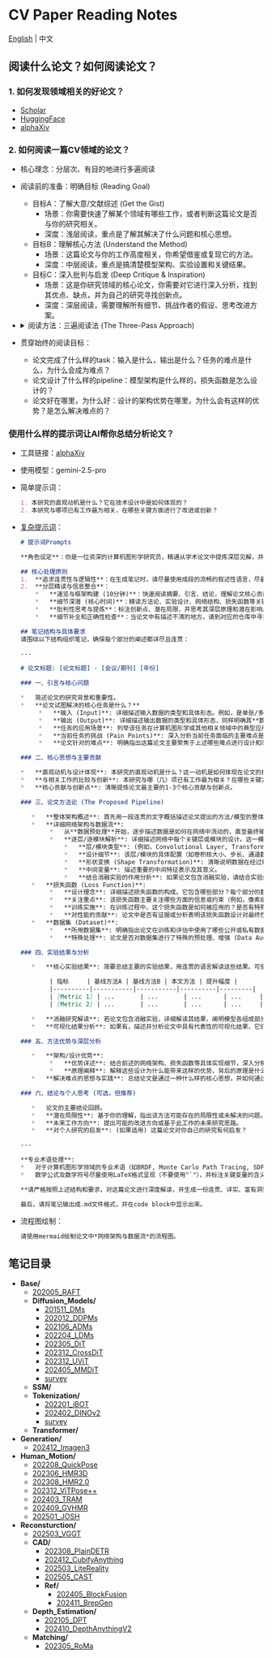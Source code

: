 # CV Paper Reading Notes

[English](./README_EN.md) | 中文

## 阅读什么论文？如何阅读论文？

### 1. 如何发现领域相关的好论文？

- [Scholar](https://www.scholar-inbox.com/)
- [HuggingFace](https://huggingface.co/papers/)
- [alphaXiv](https://www.alphaxiv.org/)

### 2. 如何阅读一篇CV领域的论文？

- 核心理念：分层次、有目的地进行多遍阅读
- 阅读前的准备：明确目标 (Reading Goal)
  - 目标A：了解大意/文献综述 (Get the Gist)
    - 场景：你需要快速了解某个领域有哪些工作，或者判断这篇论文是否与你的研究相关。
    - 深度：浅层阅读，重点是了解其解决了什么问题和核心思想。
  - 目标B：理解核心方法 (Understand the Method)
    - 场景：这篇论文与你的工作高度相关，你希望借鉴或复现它的方法。
    - 深度：中层阅读，重点是搞清楚模型架构、实验设置和关键结果。
  - 目标C：深入批判与启发 (Deep Critique & Inspiration)
    - 场景：这是你研究领域的核心论文，你需要对它进行深入分析，找到其优点、缺点，并为自己的研究寻找创新点。
    - 深度：深层阅读，需要理解所有细节、挑战作者的假设、思考改进方案。
- <details>
  <summary>阅读方法：三遍阅读法 (The Three-Pass Approach)</summary>

  - 第一遍：鸟瞰全局，建立框架 (5-10分钟)

    - 目标：快速判断论文的相关性，并建立对文章的宏观理解。**只关注“是什么”和“好不好”**。
    - 主次顺序与阅读内容：
      1. **标题 (Title)**：快速了解主题。
      2. **摘要 (Abstract)**：这是全文的精华。仔细阅读，找几个答案：
         1. 背景 (Context)：这是什么领域的问题？
         2. 问题 (Problem**)**：他们具体解决了什么痛点？
         3. 方法 (Method)：他们提出了什么核心方法？
         4. 结果 (Results)：他们的结果有多好？
      3. **图和表 (Figures & Tables)**：**这是 CV 论文的灵魂**
         1. 优先看架构图 (Architecture Figure)：它比文字更直观地展示了模型的结构。
         2. 再看结果表 (Results Table)：找到主要的结果表格，关注他们的方法（通常是加粗的那一行）和 SOTA (State-of-the-Art) 或关键基线 (Baseline) 的对比。指标是提升了还是下降了？
         3. 最后看效果图 (Qualitative Results)：看看他们生成的图像、检测框或分割结果，直观感受效果好坏。
      4. 引言 (Introduction)：快速浏览，重点阅读**最后一段**。作者通常会在这里明确总结本文的贡献点 (Contributions)。
      5. 结论 (Conclusion)：快速阅读，它会重申论文的核心思想和成果，并指出未来的研究方向。
    - 第一遍读完后，你应该能回答：
      - 这篇论文解决了什么问题？
      - 它的核心思想是什么？
      - 它的主要成果是什么？
      - 这篇论文值得我花更多时间吗？

  - 第二遍：深入细节，理解方法 (约1小时)

    - 目标：搞清楚方法的具体实现细节。**重点关注“怎么做”和“怎么评”**。
    - 主次顺序与阅读内容：
      1. **方法论 (Methodology / Approach)**：这是本轮的阅读核心。
         1. 仔细重读架构图，并与正文描述进行对应，确保你理解数据是如何在模型中流动的。
         2. 关注关键模块：作者通常会详细介绍他们提出的创新点（例如，一个新的注意力模块、一个新的损失函数）。理解这些模块的输入、输出和内部计算逻辑。
         3. 标记不懂的术语和公式：暂时不要卡在复杂的数学推导上，先标记下来，尝试理解公式的**物理意义**（目的）。
      2. **实验设置 (Experiments / Implementation Details)**：
         1. 数据集 (Datasets)：他们用了哪些公开数据集？（如 ImageNet, COCO）
         2. 评估指标 (Evaluation Metrics)：他们用什么指标来衡量好坏？（如 mAP, IoU, PSNR）
         3. 基线模型 (Baselines)：他们主要和谁进行比较？
         4. 训练细节：学习率、优化器、数据增强等。这些信息对于复现至关重要。
      3. **消融实验 (Ablation Studies)**：**这是 CV 论文中极其重要的部分！**
         1. 作者会通过“控制变量”的方式，逐一移除或替换他们提出的新模块，以证明**每个创新点都是有效的**。仔细阅读这部分，可以让你深刻理解作者的设计思路和每个组件的贡献。
    - 第二遍读完后，你应该能：
      - 向别人清晰地解释这个模型的工作原理。
      - 理解作者是如何通过实验来证明他们的方法是有效的。
      - 对如何复现这篇论文有一个大致的规划。

  - 第三遍：批判性思考，“虚拟复现” (1-N小时)

    - 目标：达到专家级的理解，能够批判性地评估该工作，并从中获得启发。**重点关注“为什么”和“如果”**。
    - 主次顺序与阅读内容：
      1. 深入推导数学细节：回到第二遍中标记的公式，尝试从头到尾推导一遍。确保你理解其中的每一个假设。
      2. 批判性地审视方法和实验：
         1. 提问“为什么”：作者**为什么**要这么设计？有没有其他更好的选择？
         2. 寻找“漏洞”：实验对比是否公平？有没有“炼丹”的嫌疑？他们报告的指标是否掩盖了某些方面的性能下降？有没有他们刻意回避比较的强大基线？
         3. 思考局限性 (Limitations)：这个方法在什么情况下可能会失效？
      3. 精读相关工作 (Related Work)：
         1. 在理解了本文工作后，再回过头去精读相关工作部分。这能帮助你更清晰地定位这篇论文在整个领域知识图谱中的位置，理解它的**真正创新点**在哪里。
      4. 寻找启发点 (Inspiration)：
         1. 提问“如果”：**如果**我把这个模块用到我自己的任务中，会怎么样？**如果**我把 A 方法和 B 方法的优点结合起来，会怎么样？
         2. 关注结论中提到的**未来工作 (Future Work)**，这通常是很好的研究方向。
    - 第三遍读完后，你应该能：
      - 像审稿人一样，对这篇论文的优点和缺点进行全面评价。
      - 产生新的研究想法，或者知道如何将它应用到你的项目中。
      - （理想情况下）能够着手复现论文的核心代码。

  </details>

- 贯穿始终的阅读目标：
  - 论文完成了什么样的task：输入是什么，输出是什么？任务的难点是什么，为什么会成为难点？
  - 论文设计了什么样的pipeline：模型架构是什么样的，损失函数是怎么设计的？
  - 论文好在哪里，为什么好：设计的架构优势在哪里，为什么会有这样的优势？是怎么解决难点的？

### 使用什么样的提示词让AI帮你总结分析论文？

- 工具链接：[alphaXiv](https://www.alphaxiv.org/)
- 使用模型：gemini-2.5-pro
- 简单提示词：
  ```markdown
  1. 本研究的直观动机是什么？它在技术设计中是如何体现的？
  2. 本研究与哪项已有工作最为相关，在哪些关键方面进行了改进或创新？
  ```
- [复杂提示词](./.prompts/cv_paper_notes_cn.md)：
  ```markdown
  # 提示词Prompts
  
  **角色设定**：你是一位资深的计算机图形学研究员，精通从学术论文中提炼深层见解，并能以高度连贯和逻辑严谨的语言组织笔记。你的目标是生成一份不仅信息全面，而且易于理解和回顾的深度研究笔记。
  
  ## 核心处理原则
  1.  **追求连贯性与逻辑性**：在生成笔记时，请尽量使用成段的流畅的叙述性语言，尽最大可能保证没有不必要的分点和孤立的段落。确保各个分析模块之间有自然的过渡和逻辑关联，形成一篇浑然一体的深度解读。
  2.  **分层精读与信息整合**：
      *   **速览与框架构建 (10分钟)**：快速阅读摘要、引言、结论，理解论文核心贡献和大致脉络。
      *   **细节深潜 (核心时间)**：精读方法论、实验设计、网络结构、损失函数等关键章节。
      *   **批判性思考与提炼**：标注创新点、潜在局限，并思考其深层原理和潜在影响。
      *   **细节补全和正确性检查**：当论文中有描述不清的地方，请到对应的仓库中寻找实现细节、增强修正理解。
  
  ## 笔记结构与具体要求
  请围绕以下结构组织笔记，确保每个部分的阐述都详尽且连贯：
  
  ---
  
  # 论文标题: [论文标题] - [会议/期刊] [年份]
  
  ### 一、引言与核心问题
  
  *   简述论文的研究背景和重要性。
  *   **论文试图解决的核心任务是什么？**
       *   **输入 (Input)**: 详细描述输入数据的类型和具体形态。例如，是单张/多张图像、点云、文本描述还是其他？请明确指出其**数据维度/Shape**（例如，对于图像是 `[Batch_size, Channels, Height, Width]`，对于点云是 `[Batch_size, Num_points, Feature_dim]`）。如果输入设计有特殊之处（如特定的编码方式、多模态输入融合等），请有条理地展开介绍。
       *   **输出 (Output)**: 详细描述输出数据的类型和具体形态，同样明确其**数据维度/Shape**。例如，是生成图像、3D模型、分割掩码、变换参数还是其他？
       *   **任务的应用场景**: 列举该任务在计算机图形学或其他相关领域中的典型应用场景。
       *   **当前任务的挑战 (Pain Points)**: 深入分析当前任务面临的主要难点是什么？为什么这些会成为难点（例如，计算复杂度高、数据稀疏性、真实感不足、泛化能力弱等）？
       *   **论文针对的难点**: 明确指出这篇论文主要聚焦于上述哪些难点进行设计和改进。
  
  ### 二、核心思想与主要贡献
  
  *   **直观动机与设计体现**: 本研究的直观动机是什么？这一动机是如何体现在论文的技术设计中的？
  *   **与相关工作的比较与创新**: 本研究与哪（几）项已有工作最为相关？在哪些关键方面对这些相关工作进行了改进或提出了新的思路？
  *   **核心贡献与创新点**: 清晰提炼论文最主要的1-3个核心贡献与创新点。
  
  ### 三、论文方法论 (The Proposed Pipeline)
  
     *   **整体架构概述**: 首先用一段连贯的文字概括描述论文提出的方法/模型的整体Pipeline。
     *   **详细网络架构与数据流**:
          *   从**数据预处理**开始，逐步描述数据是如何在网络中流动的，直至最终输出。
          *   **逐层/逐模块解析**: 详细描述网络中每个关键层或模块的设计。这一模块的笔记务必不能遗漏论文中的任何细节。包括但不限于：
              *   **层/模块类型**: (例如，Convolutional Layer, Transformer Encoder, Attention Mechanism, Custom-designed Block等)。
              *   **设计细节**: 该层/模块的具体配置（如卷积核大小、步长、通道数变化、激活函数、归一化方式等）。如果某个模块设计新颖或至关重要，请详细解释其内部结构和工作原理。
              *   **形状变换 (Shape Transformation)**: 清晰说明数据在经过每一层/模块后的**形状 (Shape) 或维度变化**。
              *   **中间变量**: 描述重要的中间特征表示及其意义。
              *   **结合消融实验的作用分析**: 如果论文包含消融实验，请结合实验结果阐述每个关键层/模块或数据处理步骤对最终性能的具体贡献和作用。
     *   **损失函数 (Loss Function)**:
          *   **设计理念**: 详细描述损失函数的构成。它包含哪些部分？每个部分的数学形式是什么？
          *   **关注重点**: 该损失函数主要关注哪些方面的信息或约束（例如，像素级重建、感知相似性、结构一致性、对抗性损失等）？
          *   **训练实施**: 在训练过程中，这个损失函数是如何被应用的？是否有特殊的加权或调度策略？
          *   **对性能的贡献**: 论文中是否有证据或分析表明该损失函数设计对最终性能的具体贡献？
     *   **数据集 (Dataset)**:
          *   **所用数据集**: 明确指出论文在训练和评估中使用了哪些公开或私有数据集。
          *   **特殊处理**: 论文是否对数据集进行了特殊的预处理、增强 (Data Augmentation)、筛选或构建？如有，请描述具体方法及其声明的目的或效果。
  
  ### 四、实验结果与分析
  
     *   **核心实验结果**: 简要总结主要的实验结果，用连贯的语言解读这些结果。可使用论文中的关键对比表格辅助说明，但重点在于解读。请严格使用论文中的数据，严禁编造数据。
  
          | 指标     | 基线方法A | 基线方法B | 本文方法 | 提升幅度 |
          |----------|-----------|-----------|----------|---------|
          | [Metric 1] | ...       | ...       | ...      | ...     |
          | [Metric 2] | ...       | ...       | ...      | ...     |
  
     *   **消融研究解读**: 若论文包含消融实验，详细解读其结果，阐明模型各组成部分的必要性和贡献。
     *   **可视化结果分析**: 如果有，描述并分析论文中具有代表性的可视化结果，它们如何证明方法的有效性。
  
  ### 五、方法优势与深层分析
  
     *   **架构/设计优势**:
          *   **优势详述**: 结合前述的网络架构、损失函数等具体实现细节，深入分析论文提出的方法为什么具有优势。例如，是因为更高效的特征提取、更鲁棒的优化目标、对特定数据模式的更好适应，还是其他原因？
          *   **原理阐释**: 解释这些设计为什么能带来这样的优势，背后的原理是什么？
     *   **解决难点的思想与实践**: 总结论文是通过一种什么样的核心思想，并如何通过具体的模型设计、训练策略等手段，在实践中有效解决其针对的核心难点的。
  
  ### 六、结论与个人思考 (可选，但推荐)
  
     *   论文的主要结论回顾。
     *   **潜在局限性**: 基于你的理解，指出该方法可能存在的局限性或未解决的问题。
     *   **未来工作方向**: 提出可能的改进方向或基于此工作的未来研究思路。
     *   **对个人研究的启发**: (如果适用) 这篇论文对你自己的研究有何启发？
  
  ---
  
  **专业术语处理**:
  *   对于计算机图形学领域的专业术语（如BRDF, Monte Carlo Path Tracing, SDF, NeRF, Voxelization, Mesh Processing等），请在首次出现时给出简要清晰的解释或注解。
  *   数学公式及数学符号尽量使用LaTeX格式呈现（不要使用"`"），并标注关键变量的含义。
  
  **请严格按照上述结构和要求，对这篇论文进行深度解读，并生成一份连贯、详实、富有洞察力的研究笔记。**
  
  最后，请将笔记输出成.md文件格式，并在code block中显示出来。
  ```

- 流程图绘制：

  ```markdown
  请使用mermaid绘制论文中*网络架构与数据流*的流程图。
  ```

## 笔记目录

- **Base/**
  - [202005_RAFT](Base/202005_RAFT.md)
  - **Diffusion_Models/**
    - [201511_DMs](Base/Diffusion_Models/201511_DMs.md)
    - [202012_DDPMs](Base/Diffusion_Models/202012_DDPMs.md)
    - [202106_ADMs](Base/Diffusion_Models/202106_ADMs.md)
    - [202204_LDMs](Base/Diffusion_Models/202204_LDMs.md)
    - [202305_DiT](Base/Diffusion_Models/202305_DiT.md)
    - [202312_CrossDiT](Base/Diffusion_Models/202312_CrossDiT.md)
    - [202312_UViT](Base/Diffusion_Models/202312_UViT.md)
    - [202405_MMDiT](Base/Diffusion_Models/202405_MMDiT.md)
    - [survey](Base/Diffusion_Models/survey.md)
  - **SSM/**
  - **Tokenization/**
    - [202201_iBOT](Base/Tokenization/202201_iBOT.md)
    - [202402_DINOv2](Base/Tokenization/202402_DINOv2.md)
    - [survey](Base/Tokenization/survey.md)
  - **Transformer/**
- **Generation/**
  - [202412_Imagen3](Generation/202412_Imagen3.md)
- **Human_Motion/**
  - [202208_QuickPose](Human_Motion/202208_QuickPose.md)
  - [202306_HMR3D](Human_Motion/202306_HMR3D.md)
  - [202308_HMR2.0](Human_Motion/202308_HMR2.0.md)
  - [202312_ViTPose++](Human_Motion/202312_ViTPose++.md)
  - [202403_TRAM](Human_Motion/202403_TRAM.md)
  - [202409_GVHMR](Human_Motion/202409_GVHMR.md)
  - [202501_JOSH](Human_Motion/202501_JOSH.md)
- **Reconsturction/**
  - [202503_VGGT](Reconsturction/202503_VGGT.md)
  - **CAD/**
    - [202308_PlainDETR](Reconsturction/CAD/202308_PlainDETR.md)
    - [202412_CubifyAnything](Reconsturction/CAD/202412_CubifyAnything.md)
    - [202503_LiteReality](Reconsturction/CAD/202503_LiteReality.md)
    - [202505_CAST](Reconsturction/CAD/202505_CAST.md)
    - **Ref/**
      - [202405_BlockFusion](Reconsturction/CAD/Ref/202405_BlockFusion.md)
      - [202411_BrepGen](Reconsturction/CAD/Ref/202411_BrepGen.md)
  - **Depth_Estimation/**
    - [202105_DPT](Reconsturction/Depth_Estimation/202105_DPT.md)
    - [202410_DepthAnythingV2](Reconsturction/Depth_Estimation/202410_DepthAnythingV2.md)
  - **Matching/**
    - [202305_RoMa](Reconsturction/Matching/202305_RoMa.md)